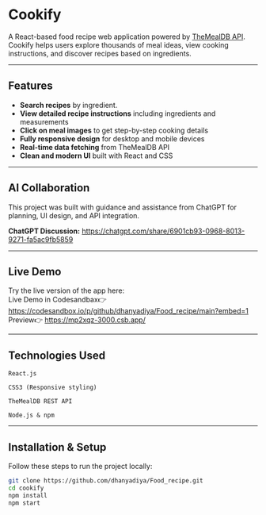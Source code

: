 
# Cookify 
A React-based food recipe web application powered by [TheMealDB API](https://www.themealdb.com/api.php).  
Cookify helps users explore thousands of meal ideas, view cooking instructions, and discover recipes based on ingredients.

---

## Features
- **Search recipes** by ingredient. 
- **View detailed recipe instructions** including ingredients and measurements  
- **Click on meal images** to get step-by-step cooking details  
- **Fully responsive design** for desktop and mobile devices  
- **Real-time data fetching** from TheMealDB API  
- **Clean and modern UI** built with React and CSS  

---

## AI Collaboration
This project was built with guidance and assistance from ChatGPT for planning, UI design, and API integration.

**ChatGPT Discussion:** https://chatgpt.com/share/6901cb93-0968-8013-9271-fa5ac9fb5859

---

## Live Demo
Try the live version of the app here:  
Live Demo in Codesandbax👉https://codesandbox.io/p/github/dhanyadiya/Food_recipe/main?embed=1
Preview👉 https://mp2xqz-3000.csb.app/

---
## Technologies Used
    React.js

    CSS3 (Responsive styling)

    TheMealDB REST API

    Node.js & npm
---
## Installation & Setup
Follow these steps to run the project locally:
```bash
git clone https://github.com/dhanyadiya/Food_recipe.git
cd cookify
npm install
npm start


